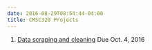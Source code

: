 ```yaml
---
date: 2016-08-29T08:54:44-04:00
title: CMSC320 Projects
---
```


1. [Data scraping and cleaning](Project1/) Due Oct. 4, 2016

